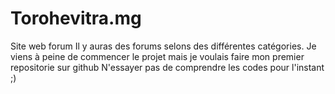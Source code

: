 # Torohevitra.mg
Site web forum
Il y auras des forums selons des différentes catégories.
Je viens à peine de commencer le projet mais je voulais faire mon premier repositorie sur github
N'essayer pas de comprendre les codes pour l'instant ;)
